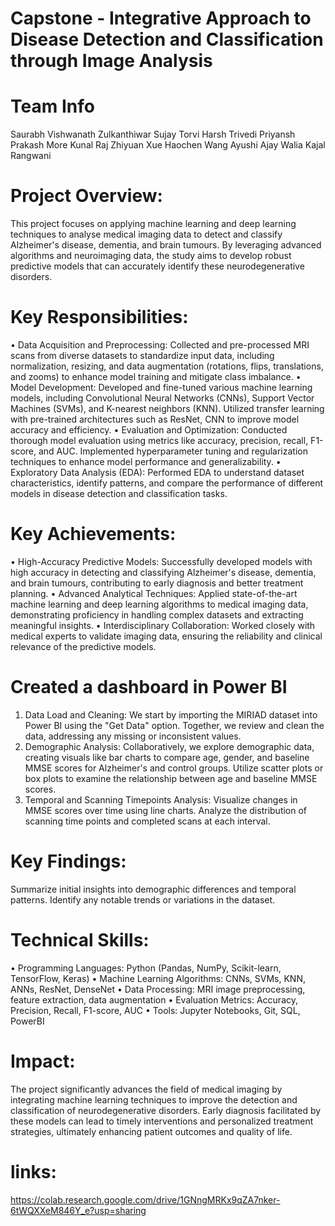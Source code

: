 # Capstone - Integrative Approach to Disease Detection and Classification through Image Analysis

# Team Info 
Saurabh Vishwanath Zulkanthiwar
Sujay Torvi
Harsh Trivedi
Priyansh Prakash More
Kunal Raj
Zhiyuan Xue
Haochen Wang
Ayushi Ajay Walia
Kajal Rangwani

# Project Overview: 
This project focuses on applying machine learning and deep learning techniques to analyse medical imaging data to detect and classify Alzheimer's disease, dementia, and brain tumours. By leveraging advanced algorithms and neuroimaging data, the study aims to develop robust predictive models that can accurately identify these neurodegenerative disorders.
# Key Responsibilities:
•	Data Acquisition and Preprocessing: Collected and pre-processed MRI scans from diverse datasets to standardize input data, including normalization, resizing, and data augmentation (rotations, flips, translations, and zooms) to enhance model training and mitigate class imbalance.
•	Model Development: Developed and fine-tuned various machine learning models, including Convolutional Neural Networks (CNNs), Support Vector Machines (SVMs), and K-nearest neighbors (KNN). Utilized transfer learning with pre-trained architectures such as ResNet, CNN to improve model accuracy and efficiency.
•	Evaluation and Optimization: Conducted thorough model evaluation using metrics like accuracy, precision, recall, F1-score, and AUC. Implemented hyperparameter tuning and regularization techniques to enhance model performance and generalizability.
•	Exploratory Data Analysis (EDA): Performed EDA to understand dataset characteristics, identify patterns, and compare the performance of different models in disease detection and classification tasks.

# Key Achievements:
•	High-Accuracy Predictive Models: Successfully developed models with high accuracy in detecting and classifying Alzheimer's disease, dementia, and brain tumours, contributing to early diagnosis and better treatment planning.
•	Advanced Analytical Techniques: Applied state-of-the-art machine learning and deep learning algorithms to medical imaging data, demonstrating proficiency in handling complex datasets and extracting meaningful insights.
•	Interdisciplinary Collaboration: Worked closely with medical experts to validate imaging data, ensuring the reliability and clinical relevance of the predictive models.

# Created a dashboard in Power BI
1. Data Load and Cleaning:
We start by importing the MIRIAD dataset into Power BI using the "Get Data" option.
Together, we review and clean the data, addressing any missing or inconsistent values.
2. Demographic Analysis:
Collaboratively, we explore demographic data, creating visuals like bar charts to compare age, gender, and baseline MMSE scores for Alzheimer's and control groups.
Utilize scatter plots or box plots to examine the relationship between age and baseline MMSE scores.
3. Temporal and Scanning Timepoints Analysis:
Visualize changes in MMSE scores over time using line charts.
Analyze the distribution of scanning time points and completed scans at each interval.

# Key Findings:
Summarize initial insights into demographic differences and temporal patterns.
Identify any notable trends or variations in the dataset.

# Technical Skills:
•	Programming Languages: Python (Pandas, NumPy, Scikit-learn, TensorFlow, Keras)
•	Machine Learning Algorithms: CNNs, SVMs, KNN, ANNs, ResNet, DenseNet
•	Data Processing: MRI image preprocessing, feature extraction, data augmentation
•	Evaluation Metrics: Accuracy, Precision, Recall, F1-score, AUC
•	Tools: Jupyter Notebooks, Git, SQL, PowerBI

# Impact: 
The project significantly advances the field of medical imaging by integrating machine learning techniques to improve the detection and classification of neurodegenerative disorders. Early diagnosis facilitated by these models can lead to timely interventions and personalized treatment strategies, ultimately enhancing patient outcomes and quality of life.

# links:
https://colab.research.google.com/drive/1GNngMRKx9qZA7nker-6tWQXXeM846Y_e?usp=sharing
